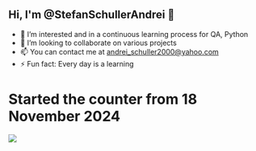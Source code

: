 ## Hi, I'm @StefanSchullerAndrei 👋

- 👀 I’m interested and in a continuous learning process for QA, Python
- 👯 I’m looking to collaborate on various projects
- 📫 You can contact me at andrei_schuller2000@yahoo.com
- ⚡ Fun fact: Every day is a learning

# Started the counter from 18 November 2024
![](
https://komarev.com/ghpvc/?username=StefanSchullerAndrei&label=PROFILE+VIEWS)
 
